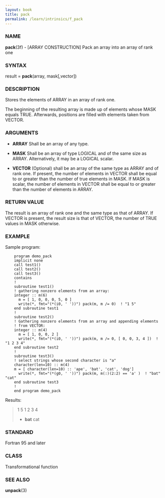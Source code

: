 ```yaml
---
layout: book
title: pack
permalink: /learn/intrinsics/f_pack
---
```

### NAME

**pack**(3f) - \[ARRAY CONSTRUCTION\] Pack an array
into an array of rank one

### SYNTAX

result = **pack**(array, mask\[,vector\])

### DESCRIPTION

Stores the elements of ARRAY in an array of rank one.

The beginning of the resulting array is made up of elements whose MASK
equals TRUE. Afterwards, positions are filled with elements taken from
VECTOR.

### ARGUMENTS

  - **ARRAY**
    Shall be an array of any type.

  - **MASK**
    Shall be an array of type LOGICAL and of the same size as ARRAY.
    Alternatively, it may be a LOGICAL scalar.

  - **VECTOR**
    (Optional) shall be an array of the same type as ARRAY and of rank
    one. If present, the number of elements in VECTOR shall be equal to
    or greater than the number of true elements in MASK. If MASK is
    scalar, the number of elements in VECTOR shall be equal to or
    greater than the number of elements in ARRAY.

### RETURN VALUE

The result is an array of rank one and the same type as that of ARRAY.
If VECTOR is present, the result size is that of VECTOR, the number of
TRUE values in MASK otherwise.

### EXAMPLE

Sample program:

```
    program demo_pack
    implicit none
    call test1()
    call test2()
    call test3()
    contains
    !
    subroutine test1()
    ! gathering nonzero elements from an array:
    integer :: m(6)
      m = [ 1, 0, 0, 0, 5, 0 ]
      write(*, fmt="(*(i0, ' '))") pack(m, m /= 0)  ! "1 5"
    end subroutine test1
    !
    subroutine test2()
    ! Gathering nonzero elements from an array and appending elements
    ! from VECTOR:
    integer :: m(4)
      m = [ 1, 0, 0, 2 ]
      write(*, fmt="(*(i0, ' '))") pack(m, m /= 0, [ 0, 0, 3, 4 ])  ! "1 2 3 4"
    end subroutine test2
    !
    subroutine test3()
    ! select strings whose second character is "a"
    character(len=10) :: m(4)
    m = [ character(len=10) :: 'ape', 'bat', 'cat', 'dog']
      write(*, fmt="(*(g0, ' '))") pack(m, m(:)(2:2) == 'a' )  ! "bat" "cat"
    end subroutine test3
    !
    end program demo_pack
```

Results:

> 1 5 1 2 3 4
>
>   - **bat**
>     cat

### STANDARD

Fortran 95 and later

### CLASS

Transformational function

### SEE ALSO

**unpack**(3)
